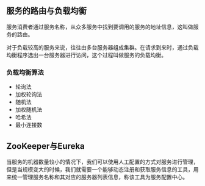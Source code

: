 ## 服务的路由与负载均衡

服务消费者通过服务名称，从众多服务中找到要调用的服务的地址信息，这叫做服务的路由。

对于负载较高的服务来说，往往由多台服务器组成集群。在请求到来时，通过负载均衡程序选出一台服务器进行访问，这个过程叫做服务的负载均衡。

### 负载均衡算法

- 轮询法
- 加权轮询法
- 随机法
- 加权随机法
- 哈希法
- 最小连接数



## ZooKeeper与Eureka

当服务的机器数量较小的情况下，我们可以使用人工配置的方式对服务进行管理，但是当规模变大的时候，我们就需要一个能够动态注册和获取服务信息的工具，用来统一管理服务名称和其对应的服务器列表信息，称该工具为服务配置中心。
